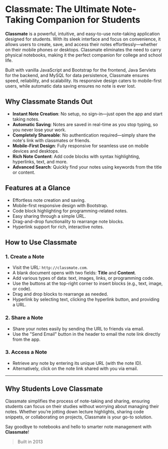 # Classmate: The Ultimate Note-Taking Companion for Students

**Classmate** is a powerful, intuitive, and easy-to-use note-taking application designed for students. With its sleek interface and focus on convenience, it allows users to create, save, and access their notes effortlessly—whether on their mobile phones or desktops. Classmate eliminates the need to carry physical notebooks, making it the perfect companion for college and school life.

Built with vanilla JavaScript and Bootstrap for the frontend, Java Servlets for the backend, and MySQL for data persistence, Classmate ensures speed, reliability, and scalability. Its responsive design caters to mobile-first users, while automatic data saving ensures no note is ever lost. 

## Why Classmate Stands Out

- **Instant Note Creation**: No setup, no sign-in—just open the app and start taking notes.  
- **Automatic Saving**: Notes are saved in real-time as you stop typing, so you never lose your work.  
- **Completely Shareable**: No authentication required—simply share the note's link with classmates or friends.  
- **Mobile-First Design**: Fully responsive for seamless use on mobile devices and desktops.  
- **Rich Note Content**: Add code blocks with syntax highlighting, hyperlinks, text, and more.  
- **Advanced Search**: Quickly find your notes using keywords from the title or content.  

## Features at a Glance

- Effortless note creation and saving.
- Mobile-first responsive design with Bootstrap.
- Code block highlighting for programming-related notes.
- Easy sharing through a simple URL.
- Drag-and-drop functionality to rearrange note blocks.
- Hyperlink support for rich, interactive notes.

## How to Use Classmate

### 1. Create a Note
- Visit the URL: `http://classmate.com`.
- A blank document opens with two fields: **Title** and **Content**.
- Add various types of data: text, images, links, or programming code.
- Use the buttons at the top-right corner to insert blocks (e.g., text, image, or code).
- Drag and drop blocks to rearrange as needed.
- Hyperlink by selecting text, clicking the hyperlink button, and providing a URL.

### 2. Share a Note
- Share your notes easily by sending the URL to friends via email.
- Use the "Send Email" button in the header to email the note link directly from the app.

### 3. Access a Note
- Retrieve any note by entering its unique URL (with the note ID).
- Alternatively, click on the note link shared with you via email.

---

## Why Students Love Classmate

Classmate simplifies the process of note-taking and sharing, ensuring students can focus on their studies without worrying about managing their notes. Whether you’re jotting down lecture highlights, sharing code snippets, or collaborating on projects, Classmate is your go-to solution.

Say goodbye to notebooks and hello to smarter note management with **Classmate**!

> Built in 2013
